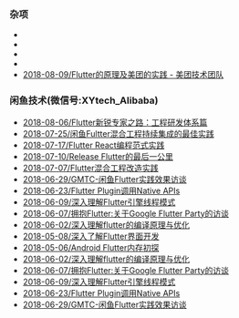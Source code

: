### 杂项
* []()  
* []()  
* []()  
* []()  
* [2018-08-09/Flutter的原理及美团的实践 - 美团技术团队](https://mp.weixin.qq.com/s/cJjKZCqc8UuzvEtxK1BJCw)  

### 闲鱼技术(微信号:XYtech_Alibaba)

* [2018-08-06/Flutter新锐专家之路：工程研发体系篇](https://mp.weixin.qq.com/s/YMnzLGrUdjd1PFlkZdFMqQ)
* [2018-07-25/闲鱼Fultter混合工程持续集成的最佳实践](https://mp.weixin.qq.com/s/5opwrgVr48e0YDYtEWFXZQ)
* [2018-07-17/Flutter React编程范式实践](https://mp.weixin.qq.com/s/GRHvM0BHe2D9Qwb_nW0New)
* [ 2018-07-10/Release Flutter的最后一公里](https://mp.weixin.qq.com/s/xV-FGR9o2ODLFJFq4YwnKg)
* [2018-07-07/Flutter混合工程改造实践](https://mp.weixin.qq.com/s/Q1z6Mal2pZbequxk5I5UYA)
* [2018-06-29/GMTC-闲鱼Flutter实践效果访谈](https://mp.weixin.qq.com/s/kCa9qVBkvYRSAGmxyInIPQ)
* [2018-06-23/Flutter Plugin调用Native APIs](https://mp.weixin.qq.com/s/WORru3f5rfABFMoxQ_2nYw)
* [2018-06-09/深入理解Flutter引擎线程模式](https://mp.weixin.qq.com/s/hZ5PUvPpMlEYBAJggGnJsw)
* [2018-06-07/拥抱Flutter:关于Google Flutter Party的访谈](https://mp.weixin.qq.com/s/1aBxO__chArIfRs-c28Ljw)
* [2018-06-02/深入理解flutter的编译原理与优化](https://mp.weixin.qq.com/s/vlHt8jxbdzBqJZDobpsFVw)
* [2018-05-08/深入了解Flutter界面开发](https://mp.weixin.qq.com/s/z2r2OmnY7r7dQrkO8ndkFQ)  
* [2018-05-06/Android Flutter内存初探](https://mp.weixin.qq.com/s/efKCpCtvvHDHUiAsizobBQ)  
* [2018-06-02/深入理解flutter的编译原理与优化](https://mp.weixin.qq.com/s/vlHt8jxbdzBqJZDobpsFVw)  
* [2018-06-07/拥抱Flutter:关于Google Flutter Party的访谈](https://mp.weixin.qq.com/s/1aBxO__chArIfRs-c28Ljw)  
* [2018-06-09/深入理解Flutter引擎线程模式](https://mp.weixin.qq.com/s/hZ5PUvPpMlEYBAJggGnJsw)  
* [2018-06-23/Flutter Plugin调用Native APIs](https://mp.weixin.qq.com/s/WORru3f5rfABFMoxQ_2nYw)  
* [2018-06-29/GMTC-闲鱼Flutter实践效果访谈](https://mp.weixin.qq.com/s/kCa9qVBkvYRSAGmxyInIPQ)  